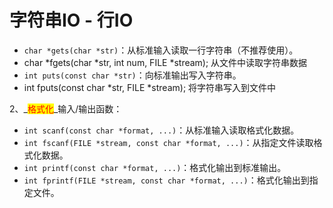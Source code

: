 # 字符串IO - 行IO

* `char *gets(char *str)`：从标准输入读取一行字符串（不推荐使用）。
* char \*fgets(char \*str, int num, FILE \*stream);  从文件中读取字符串数据
* `int puts(const char *str)`：向标准输出写入字符串。
* &#x20;int fputs(const char \*str, FILE \*stream);  将字符串写入到文件中

&#x20;       2、_<mark style="color:red;">格式化</mark>_输入/输出函数：

* `int scanf(const char *format, ...)`：从标准输入读取格式化数据。
* `int fscanf(FILE *stream, const char *format, ...)`：从指定文件读取格式化数据。
* `int printf(const char *format, ...)`：格式化输出到标准输出。
* `int fprintf(FILE *stream, const char *format, ...)`：格式化输出到指定文件。
